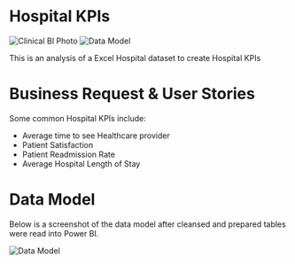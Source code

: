 # Hospital KPIs
![Clinical BI Photo](https://user-images.githubusercontent.com/97487571/231564337-dbba444a-55f0-4c3c-a9b8-f267c5935b75.png)
![Data Model](https://github.com/antonionunnally/PowerBI/assets/97487571/3a7fae58-a592-4845-b4af-bc84e7fad515)


This is an analysis of a Excel Hospital dataset to create Hospital KPIs

# Business Request & User Stories
 Some common Hospital KPIs include:
 * Average time to see Healthcare provider
 * Patient Satisfaction
 * Patient Readmission Rate
 * Average Hospital Length of Stay

# Data Model
Below is a screenshot of the data model after cleansed and prepared tables were read into Power BI.

![Data Model](https://github.com/antonionunnally/PowerBI/assets/97487571/f497e1d7-b27e-493e-87b2-83a482dcc084)
